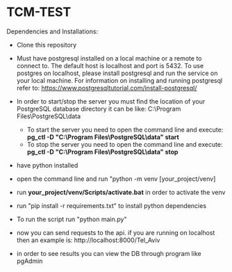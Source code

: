 # TCM-TEST
Dependencies and Installations:

* Clone this repository

* Must have postgresql installed on a local machine or a remote to connect to. 
  The default host is localhost and port is 5432. 
  To use postgres on localhost, please install postgresql and run the service on your local machine. 
  For information on installing and running postgresql refer to: https://www.postgresqltutorial.com/install-postgresql/

* In order to start/stop the server you must find the location of your PostgreSQL database directory it can be like: C:\Program Files\PostgreSQL\data
  - To start the server you need to open the command line and execute: **pg_ctl -D "C:\Program Files\PostgreSQL\data" start**
  - To stop the server you need to open the command line and execute: **pg_ctl -D "C:\Program Files\PostgreSQL\data" stop**
* have python installed
* open the command line and run "python -m venv [your_project/venv]
* run **your_project/venv/Scripts/activate.bat** in order to activate the venv
* run "pip install -r requirements.txt" to install python dependencies
* To run the script run "python main.py"
* now you can send requests to the api. if you are running on localhost then an example is:
  http://localhost:8000/Tel_Aviv 

* in order to see results you can view the DB through program like pgAdmin
